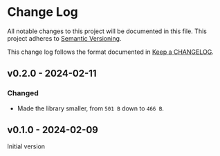 # Change Log

All notable changes to this project will be documented in this file.
This project adheres to [Semantic Versioning].

This change log follows the format documented in [Keep a CHANGELOG].

[semantic versioning]: http://semver.org/
[keep a changelog]: http://keepachangelog.com/

## v0.2.0 - 2024-02-11

### Changed

- Made the library smaller, from `501 B` down to `466 B`.

## v0.1.0 - 2024-02-09

Initial version
